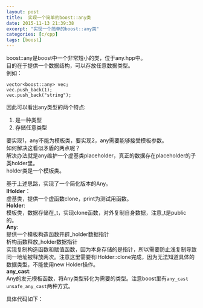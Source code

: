 ```yaml
---
layout: post
title:  实现一个简单的boost::any类
date: 2015-11-13 21:39:38
excerpt: "实现一个简单的boost::any类"
categories: [c/cpp]
tags: [boost]
---
```



boost::any是boost中一个非常短小的类，位于any.hpp中。  
目的在于提供一个数据结构，可以存放任意数据类型。  
例如：

```
vector<boost::any> vec;
vec.push_back(1);
vec.push_back("string");
```


<!--more-->


因此可以看出any类型的两个特点:  
1. 是一种类型  
2. 存储任意类型  

要实现1，any不能为模板类，要实现2，any需要能够接受模板参数。  
如何解决这看似矛盾的两点呢？  
解决办法就是any维护一个虚基类placeholder，真正的数据存在placeholder的子类holder里。  
holder类是一个模板类。

基于上述思路，实现了一个简化版本的Any。  
__IHolder__：  
虚基类，提供一个虚函数clone，print为测试用函数。  
__Holder__:  
模板类，数据存储在\_t，实现clone函数，对外复制自身数据，注意\_t是public的。  
__Any__:  
提供一个模板构造函数开辟\_holder数据指针  
析构函数释放\_holder数据指针  
实现复制构造函数和赋值函数，因为本身存储的是指针，所以需要防止浅复制导致同一地址被释放两次。注意这里需要有IHolder::clone完成，因为无法知道具体的数据类型，不能使用new Holder<T>操作。  
__any\_cast__:   
Any的友元模板函数，将Any类型转化为需要的类型。注意boost里有`any_cast` `unsafe_any_cast`两种方式。  

具体代码如下：

<script src="https://gist.github.com/yingshin/e5a32a57f267de1bfd1a.js"></script>
